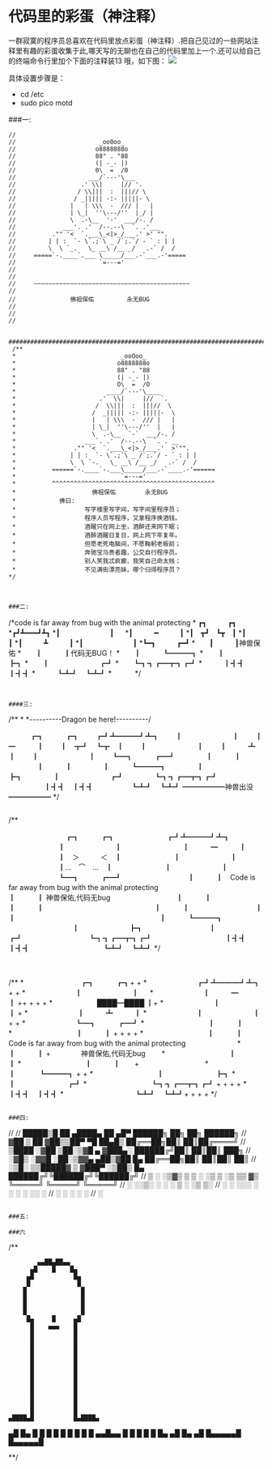 代码里的彩蛋（神注释）
========

一群寂寞的程序员总喜欢在代码里放点彩蛋（神注释）.把自己见过的一些网站注释里有趣的彩蛋收集于此,哪天写的无聊也在自己的代码里加上一个.还可以给自己的终端命令行里加个下面的注释装13 哦，如下图：
![](http://imglf1.nosdn.127.net/img/ek1oWGRUTEE1UnAydllGVDFDblBKVUQ4SlU4WkxFUEk.png?imageView&thumbnail=500x0&quality=96&stripmeta=0)

具体设置步骤是：

- cd /etc
- sudo pico motd

###一:
```
//
//                       _oo0oo_
//                      o8888888o
//                      88" . "88
//                      (| -_- |)
//                      0\  =  /0
//                    ___/`---'\___
//                  .' \\|     |// '.
//                 / \\|||  :  |||// \
//                / _||||| -:- |||||- \
//               |   | \\\  -  /// |   |
//               | \_|  ''\---/''  |_/ |
//               \  .-\__  '-'  ___/-. /
//             ___'. .'  /--.--\  `. .'___
//          ."" '<  `.___\_<|>_/___.' >' "".
//         | | :  `- \`.;`\ _ /`;.`/ - ` : | |
//         \  \ `_.   \_ __\ /__ _/   .-` /  /
//     =====`-.____`.___ \_____/___.-`___.-'=====
//                       `=---='
//
//
//     ~~~~~~~~~~~~~~~~~~~~~~~~~~~~~~~~~~~~~~~~~~~
//
//               佛祖保佑         永无BUG
//
//
//


############################################################################################### 
 /**
 *                             _ooOoo_
 *                            o8888888o
 *                            88" . "88
 *                            (| -_- |)
 *                            O\  =  /O
 *                         ____/`---'\____
 *                       .'  \\|     |//  `.
 *                      /  \\|||  :  |||//  \
 *                     /  _||||| -:- |||||-  \
 *                     |   | \\\  -  /// |   |
 *                     | \_|  ''\---/''  |   |
 *                     \  .-\__  `-`  ___/-. /
 *                   ___`. .'  /--.--\  `. . __
 *                ."" '<  `.___\_<|>_/___.'  >'"".
 *               | | :  `- \`.;`\ _ /`;.`/ - ` : | |
 *               \  \ `-.   \_ __\ /__ _/   .-` /  /
 *          ======`-.____`-.___\_____/___.-`____.-'======
 *                             `=---='
 *          ^^^^^^^^^^^^^^^^^^^^^^^^^^^^^^^^^^^^^^^^^^^^^
 *                     佛祖保佑        永无BUG
 *            佛曰:
 *                   写字楼里写字间，写字间里程序员；
 *                   程序人员写程序，又拿程序换酒钱。
 *                   酒醒只在网上坐，酒醉还来网下眠；
 *                   酒醉酒醒日复日，网上网下年复年。
 *                   但愿老死电脑间，不愿鞠躬老板前；
 *                   奔驰宝马贵者趣，公交自行程序员。
 *                   别人笑我忒疯癫，我笑自己命太贱；
 *                   不见满街漂亮妹，哪个归得程序员？
*/



###二:

```
/*code is far away from bug with the animal protecting
    *  ┏┓　　　┏┓
    *┏┛┻━━━┛┻┓
    *┃　　　　　　　┃ 　
    *┃　　　━　　　┃
    *┃　┳┛　┗┳　┃
    *┃　　　　　　　┃
    *┃　　　┻　　　┃
    *┃　　　　　　　┃
    *┗━┓　　　┏━┛
    *　　┃　　　┃神兽保佑
    *　　┃　　　┃代码无BUG！
    *　　┃　　　┗━━━┓
    *　　┃　　　　　　　┣┓
    *　　┃　　　　　　　┏┛
    *　　┗┓┓┏━┳┓┏┛
    *　　　┃┫┫　┃┫┫
    *　　　┗┻┛　┗┻┛ 
    *　　　
    */
```
    

####三:

```
/**
*
*----------Dragon be here!----------/

　　　┏┓　　　┏┓
　　┏┛┻━━━┛┻┓
　　┃　　　　　　　┃
　　┃　　　━　　　┃
　　┃　┳┛　┗┳　┃
　　┃　　　　　　　┃
　　┃　　　┻　　　┃
　　┃　　　　　　　┃
　　┗━┓　　　┏━┛
　　　　┃　　　┃
　　　　┃　　　┃
　　　　┃　　　┗━━━┓
　　　　┃　　　　　　　┣┓
　　　　┃　　　　　　　┏┛
　　　　┗┓┓┏━┳┓┏┛
　　　　　┃┫┫　┃┫┫
　　　　　┗┻┛　┗┻┛
━━━━━━神兽出没━━━━━━ */

```
```
/**

　　　　　　　　┏┓　　　┏┓
　　　　　　　┏┛┻━━━┛┻┓
　　　　　　　┃　　　　　　　┃ 　
　　　　　　　┃　　　━　　　┃
　　　　　　　┃　＞　　　＜　┃
　　　　　　　┃　　　　　　　┃
　　　　　　　┃...　⌒　...　┃
　　　　　　　┃　　　　　　　┃
　　　　　　　┗━┓　　　┏━┛
　　　　　　　　　┃　　　┃　Code is far away from bug with the animal protecting　　　　　　　　　　
　　　　　　　　　┃　　　┃ 神兽保佑,代码无bug
　　　　　　　　　┃　　　┃　　　　　　　　　　　
　　　　　　　　　┃　　　┃ 　　　　　　
　　　　　　　　　┃　　　┃
　　　　　　　　　┃　　　┃　　　　　　　　　　　
　　　　　　　　　┃　　　┗━━━┓
　　　　　　　　　┃　　　　　　　┣┓
　　　　　　　　　┃　　　　　　　┏┛
　　　　　　　　　┗┓┓┏━┳┓┏┛
　　　　　　　　　　┃┫┫　┃┫┫
　　　　　　　　　　┗┻┛　┗┻┛ */
　　　　　　　　　　
　　　　　　　　　　
```

```

/**
*　　　　　　　　┏┓　　　┏┓+ +
*　　　　　　　┏┛┻━━━┛┻┓ + +
*　　　　　　　┃　　　　　　　┃ 　
*　　　　　　　┃　　　━　　　┃ ++ + + +
*　　　　　　 ████━████ ┃+
*　　　　　　　┃　　　　　　　┃ +
*　　　　　　　┃　　　┻　　　┃
*　　　　　　　┃　　　　　　　┃ + +
*　　　　　　　┗━┓　　　┏━┛
*　　　　　　　　　┃　　　┃　　　　　　　　　　　
*　　　　　　　　　┃　　　┃ + + + +
*　　　　　　　　　┃　　　┃　　　　Code is far away from bug with the animal protecting　　　　　　　
*　　　　　　　　　┃　　　┃ + 　　　　神兽保佑,代码无bug　　
*　　　　　　　　　┃　　　┃
*　　　　　　　　　┃　　　┃　　+　　　　　　　　　
*　　　　　　　　　┃　 　　┗━━━┓ + +
*　　　　　　　　　┃ 　　　　　　　┣┓
*　　　　　　　　　┃ 　　　　　　　┏┛
*　　　　　　　　　┗┓┓┏━┳┓┏┛ + + + +
*　　　　　　　　　　┃┫┫　┃┫┫
*　　　　　　　　　　┗┻┛　┗┻┛+ + + +
*/
```

###四:

```
//
//   █████▒█    ██  ▄████▄   ██ ▄█▀       ██████╗ ██╗   ██╗ ██████╗
// ▓██   ▒ ██  ▓██▒▒██▀ ▀█   ██▄█▒        ██╔══██╗██║   ██║██╔════╝
// ▒████ ░▓██  ▒██░▒▓█    ▄ ▓███▄░        ██████╔╝██║   ██║██║  ███╗
// ░▓█▒  ░▓▓█  ░██░▒▓▓▄ ▄██▒▓██ █▄        ██╔══██╗██║   ██║██║   ██║
// ░▒█░   ▒▒█████▓ ▒ ▓███▀ ░▒██▒ █▄       ██████╔╝╚██████╔╝╚██████╔╝
//  ▒ ░   ░▒▓▒ ▒ ▒ ░ ░▒ ▒  ░▒ ▒▒ ▓▒       ╚═════╝  ╚═════╝  ╚═════╝
//  ░     ░░▒░ ░ ░   ░  ▒   ░ ░▒ ▒░
//  ░ ░    ░░░ ░ ░ ░        ░ ░░ ░
//           ░     ░ ░      ░  ░
//                 ░
```

###五: 

```
<!-- 

                              _.._        ,------------.
                           ,'      `.    (I want you! )
                          /  __) __` \    `-,----------'
                         (  (`-`(-')  ) _.-'
                         /)  \  = /  (
                        /'    |--' .  \
                       (  ,---|  `-.)__`
                        )(  `-.,--'   _`-.
                       '/,'          (  Uu",
                        (_       ,    `/,-' )
                        `.__,  : `-'/  /`--'
                          |     `--'  |
                          `   `-._   /
                           \        (
                           /\ .      \.  
                          / |` \     ,-\
                         /  \| .)   /   \
                        ( ,'|\    ,'     :
                        | \,`.`--"/      }
                        `,'    \  |,'    /
                       / "-._   `-/      |
                       "-.   "-.,'|     ;
                      /        _/["---'""]
                     :        /  |"-     '
                     '           |      /
                                 `      |

-->
```
###六

```
/**


            ▄▄██▄██▄▄
          ▄█    █    █▄
         ▄█           █▄
         █             █
        █               █
        █               █
        █               █
        █               █
         █▄     █     ▄█
          █    ▄▄▄    █
          █           █
          █           █
          █           █
          █           █
          █           █
          █           █
          █           █
          █           █
          █           █
          █           █
          █           █
          █           █
    ▄████▄█           █▄████▄
  ▄█                         █▄
 █                             █
█                               █
█                               █
█                               █
█             ▄▄█▄▄             █
 █           █     █           █
  █▄       ▄█       █▄       ▄█
    █▄▄▄▄▄█           █▄▄▄▄▄█


**/
```
